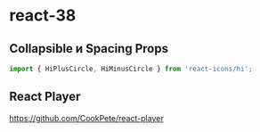 # react-38

## Collapsible и Spacing Props

```js
import { HiPlusCircle, HiMinusCircle } from 'react-icons/hi';
```

## React Player

https://github.com/CookPete/react-player
